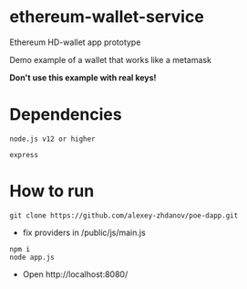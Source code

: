 # ethereum-wallet-service

Ethereum HD-wallet app prototype

Demo example of a wallet that works like a metamask

__Don't use this example with real keys!__

# Dependencies

```
node.js v12 or higher

express
```
# How to run

```
git clone https://github.com/alexey-zhdanov/poe-dapp.git
```
- fix providers in /public/js/main.js
```
npm i
node app.js
```
- Open http://localhost:8080/
